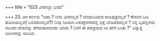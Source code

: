 +++
title = "023 ವೀರನಲ್ಲಾ ಬನದ"

+++
23.  ಆಗ ಕರ್ಣನು "ಆಹಾ ? ನೀನು ವೀರನಲ್ಲವೆ ? ವನವಾಸಿಯಾದ ರಾಜಪುತ್ರನಲ್ಲವೆ ? ಕೌರವನ ಬಡಿ ಹೋರಿಯಲ್ಲವೆ( ಬಲಿಪಶುವಲ್ಲವೆ?)  ನೀವು ನಿಜವಾಗಿ ಏಕಚಕ್ರನಗರದಲ್ಲಿ ಭಿಕ್ಷೆ ಬೇಡಿದವರಲ್ಲವೆ ? ನಿನ್ನ ಬೃಹನ್ನಳೆಯ ನಾಟಕದ ವೇಷವನ್ನು ತೆಗೆದುಹಾಕಿದವರು ಯಾರು ? ನಿನಗೆ ಈ ಪರಾಕ್ರಮದ ಸಿರಿ ಹೇಗೆ ಬಂತು ?" ಎನ್ನುತ್ತ ಬಾಣಗಳನ್ನು ಸುರಿಸಿದ.